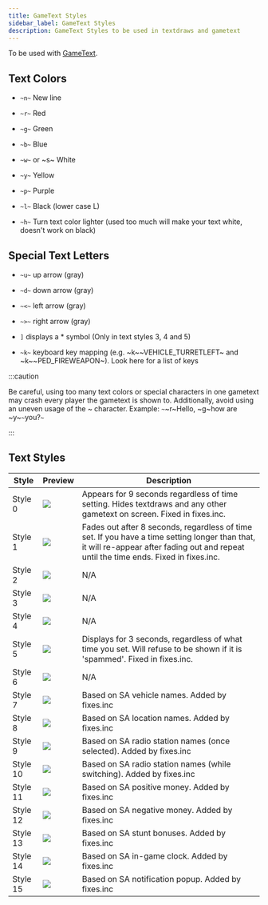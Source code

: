 ```yaml
---
title: GameText Styles
sidebar_label: GameText Styles
description: GameText Styles to be used in textdraws and gametext
---
```


To be used with [GameText](../functions/GameTextForPlayer).

## Text Colors

- `~n~` New line

- `~r~` Red

- `~g~` Green

- `~b~` Blue

- `~w~` or ~s~ White

- `~y~` Yellow

- `~p~` Purple

- `~l~` Black (lower case L)

- `~h~` Turn text color lighter (used too much will make your text white, doesn't work on black)

## Special Text Letters

- `~u~` up arrow (gray)

- `~d~` down arrow (gray)

- `~<~` left arrow (gray)

- `~>~` right arrow (gray)

- `]` displays a \* symbol (Only in text styles 3, 4 and 5)

- `~k~` keyboard key mapping (e.g. ~k~~VEHICLE_TURRETLEFT~ and ~k~~PED_FIREWEAPON~). Look here for a list of keys

:::caution

Be careful, using too many text colors or special characters in one gametext may crash every player the gametext is shown to. Additionally, avoid using an uneven usage of the ~ character. Example: `~`~r~Hello, ~g~how are ~y~`~`you?`~`

:::


## Text Styles

| Style   | Preview                                | Description                                                                                                                                                        |
| ------- | -------------------------------------- | ------------------------------------------------------------------------------------------------------------------------------------------------------------------ |
| Style 0 | ![](https://assets.open.mp/assets/images/gameTextStyles/style0.png) | Appears for 9 seconds regardless of time setting. Hides textdraws and any other gametext on screen.  Fixed in fixes.inc.                                                                |
| Style 1 | ![](https://assets.open.mp/assets/images/gameTextStyles/style1.png) | Fades out after 8 seconds, regardless of time set. If you have a time setting longer than that, it will re-appear after fading out and repeat until the time ends.  Fixed in fixes.inc. |
| Style 2 | ![](https://assets.open.mp/assets/images/gameTextStyles/style2.png) | N/A                                                                                                                                                                |
| Style 3 | ![](https://assets.open.mp/assets/images/gameTextStyles/style3.png) | N/A                                                                                                                                                                |
| Style 4 | ![](https://assets.open.mp/assets/images/gameTextStyles/style4.png) | N/A                                                                                                                                                                |
| Style 5 | ![](https://assets.open.mp/assets/images/gameTextStyles/style5.png) | Displays for 3 seconds, regardless of what time you set. Will refuse to be shown if it is 'spammed'.  Fixed in fixes.inc.                                                               |
| Style 6 | ![](https://assets.open.mp/assets/images/gameTextStyles/style6.png) | N/A                                                                                                                                                                |
| Style 7 | ![](https://assets.open.mp/assets/images/gameTextStyles/style7.png) | Based on SA vehicle names.  Added by fixes.inc                                                                                                                                                               |
| Style 8 | ![](https://assets.open.mp/assets/images/gameTextStyles/style8.png) | Based on SA location names.  Added by fixes.inc                                                                                                                                                               |
| Style 9 | ![](https://assets.open.mp/assets/images/gameTextStyles/style9.png) | Based on SA radio station names (once selected).  Added by fixes.inc                                                                                                                                                               |
| Style 10 | ![](https://assets.open.mp/assets/images/gameTextStyles/style10.png) | Based on SA radio station names (while switching).  Added by fixes.inc                                                                                                                                                               |
| Style 11 | ![](https://assets.open.mp/assets/images/gameTextStyles/style11.png) | Based on SA positive money.  Added by fixes.inc                                                                                                                                                               |
| Style 12 | ![](https://assets.open.mp/assets/images/gameTextStyles/style12.png) | Based on SA negative money.  Added by fixes.inc                                                                                                                                                               |
| Style 13 | ![](https://assets.open.mp/assets/images/gameTextStyles/style13.png) | Based on SA stunt bonuses.  Added by fixes.inc                                                                                                                                                               |
| Style 14 | ![](https://assets.open.mp/assets/images/gameTextStyles/style14.png) | Based on SA in-game clock.  Added by fixes.inc                                                                                                                                                               |
| Style 15 | ![](https://assets.open.mp/assets/images/gameTextStyles/style15.png) | Based on SA notification popup.  Added by fixes.inc                                                                                                                                                               |
